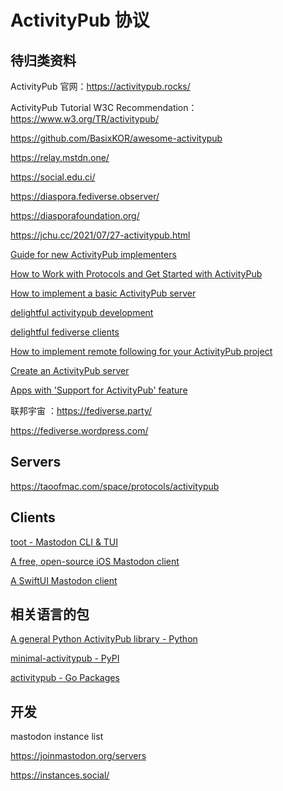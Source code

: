 # ActivityPub 协议

## 待归类资料

ActivityPub 官网：https://activitypub.rocks/

ActivityPub Tutorial W3C Recommendation：https://www.w3.org/TR/activitypub/



https://github.com/BasixKOR/awesome-activitypub

https://relay.mstdn.one/

https://social.edu.ci/

https://diaspora.fediverse.observer/

https://diasporafoundation.org/



https://jchu.cc/2021/07/27-activitypub.html

[Guide for new ActivityPub implementers](https://socialhub.activitypub.rocks/t/guide-for-new-activitypub-implementers/479)

[How to Work with Protocols and Get Started with ActivityPub](https://thenewstack.io/how-to-work-with-protocols-and-get-started-with-activitypub/)



[How to implement a basic ActivityPub server](https://blog.joinmastodon.org/2018/06/how-to-implement-a-basic-activitypub-server/)



[delightful activitypub development](https://codeberg.org/yarmo/delightful-activitypub-development)

[delightful fediverse clients](https://codeberg.org/fediverse/delightful-fediverse-clients)



[How to implement remote following for your ActivityPub project](https://www.hughrundle.net/how-to-implement-remote-following-for-your-activitypub-project/)



[Create an ActivityPub server](https://semapps.org/docs/guides/activitypub)



[Apps with 'Support for ActivityPub' feature](https://alternativeto.net/feature/activitypub-support/)

联邦宇宙 ：https://fediverse.party/

  https://fediverse.wordpress.com/

## Servers

https://taoofmac.com/space/protocols/activitypub

## Clients

[toot - Mastodon CLI & TUI](https://github.com/ihabunek/toot) 

[A free, open-source iOS Mastodon client](https://github.com/metabolist/metatext)   

 [A SwiftUI Mastodon client](https://github.com/Dimillian/IceCubesApp) 

## 相关语言的包

 [A general Python ActivityPub library - Python](https://github.com/dsblank/activitypub)    

[minimal-activitypub - PyPI](https://pypi.org/project/minimal-activitypub/)

[activitypub - Go Packages](https://pkg.go.dev/github.com/peopledata/oak/pkg/activitypub)

## 开发

mastodon instance list

https://joinmastodon.org/servers

https://instances.social/
